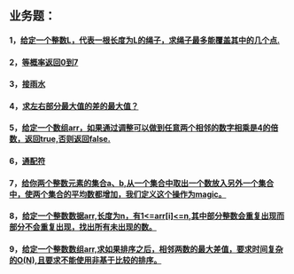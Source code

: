 ## 业务题：

#### 1，[给定一个整数L，代表一根长度为L的绳子，求绳子最多能覆盖其中的几个点.](https://github.com/sihaihou/algorithm/tree/master/src/com/reyco/algorithm/test/test2/Test1.java)
#### 2，[等概率返回0到7](https://github.com/sihaihou/algorithm/tree/master/src/com/reyco/algorithm/test/test2/Test2.java)
#### 3，[接雨水](https://github.com/sihaihou/algorithm/tree/master/src/com/reyco/algorithm/test/test2/Test3.java)
#### 4，[求左右部分最大值的差的最大值？](https://github.com/sihaihou/algorithm/tree/master/src/com/reyco/algorithm/test/test2/Test4.java)
#### 5，[给定一个数组arr，如果通过调整可以做到任意两个相邻的数字相乘是4的倍数，返回true,否则返回false.](https://github.com/sihaihou/algorithm/tree/master/src/com/reyco/algorithm/test/test2/Test5.java)
#### 6，[通配符](https://github.com/sihaihou/algorithm/tree/master/src/com/reyco/algorithm/test/test2/Test6.java)
#### 7，[给你两个整数元素的集合a、b,从一个集合中取出一个数放入另外一个集合中，使两个集合的平均数都增加，我们定义这个操作为magic。](https://github.com/sihaihou/algorithm/tree/master/src/com/reyco/algorithm/test/test2/Test7.java)
#### 8，[给定一个整数数据arr,长度为n，有1<=arr[i]<=n,其中部分整数会重复出现而部分不会重复出现，找出所有未出现的数。](https://github.com/sihaihou/algorithm/tree/master/src/com/reyco/algorithm/test/test2/Test8.java)
#### 9，[给定一个整数数组arr,求如果排序之后，相邻两数的最大差值，要求时间复杂的O(N),且要求不能使用非基于比较的排序。](https://github.com/sihaihou/algorithm/tree/master/src/com/reyco/algorithm/test/test2/Test9.java)
